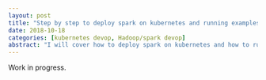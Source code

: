 ```yaml
---
layout: post
title: "Step by step to deploy spark on kubernetes and running examples"
date: 2018-10-18
categories: [kubernetes devop, Hadoop/spark devop]
abstract: "I will cover how to deploy spark on kubernetes and how to run spark examples including simplest example like calculating pi, examples required input/output through HDFS and examples with Hive."
---
```


Work in progress.